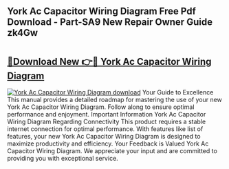 ## York Ac Capacitor Wiring Diagram Free Pdf Download - Part-SA9 New Repair Owner Guide zk4Gw

# <h2><a href="http://dfkjd12.blite.top/?on=York+Ac+Capacitor+Wiring+Diagram">🔗Download New 👉🔴 York Ac Capacitor Wiring Diagram</a></h2>

[![York Ac Capacitor Wiring Diagram download](https://i.imgur.com/lujVjoI.png)](http://dfkjd12.blite.top/?on=York+Ac+Capacitor+Wiring+Diagram)
Your Guide to Excellence This manual provides a detailed roadmap for mastering the use of your new York Ac Capacitor Wiring Diagram. Follow along to ensure optimal performance and enjoyment. Important Information York Ac Capacitor Wiring Diagram Regarding Connectivity This product requires a stable internet connection for optimal performance. With features like list of features, your new York Ac Capacitor Wiring Diagram is designed to maximize productivity and efficiency. Your Feedback is Valued York Ac Capacitor Wiring Diagram. We appreciate your input and are committed to providing you with exceptional service.
